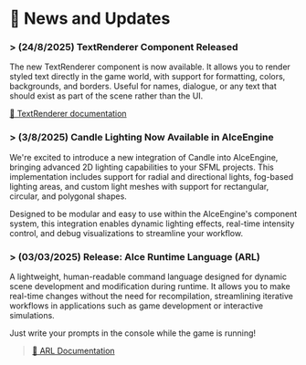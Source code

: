 # 📰 News and Updates

### > (24/8/2025) TextRenderer Component Released

The new TextRenderer component is now available. It allows you to render styled text directly in the game world, with support for formatting, colors, backgrounds, and borders. Useful for names, dialogue, or any text that should exist as part of the scene rather than the UI.

[📖 TextRenderer documentation](Source/Alce/Engine/Components/Animation2d/Animation2D.md)

### > (3/8/2025) Candle Lighting Now Available in AlceEngine

We're excited to introduce a new integration of Candle into AlceEngine, bringing advanced 2D lighting capabilities to your SFML projects. This implementation includes support for radial and directional lights, fog-based lighting areas, and custom light meshes with support for rectangular, circular, and polygonal shapes. 

Designed to be modular and easy to use within the AlceEngine's component system, this integration enables dynamic lighting effects, real-time intensity control, and debug visualizations to streamline your workflow.

### > (03/03/2025) Release: Alce Runtime Language (ARL)

A lightweight, human-readable command language designed for dynamic scene development and modification during runtime. It allows you to make real-time changes without the need for recompilation, streamlining iterative workflows in applications such as game development or interactive simulations.
 
Just write your prompts in the console while the game is running!
> [📖 ARL Documentation](Documentation/ARL/ARL.md)
